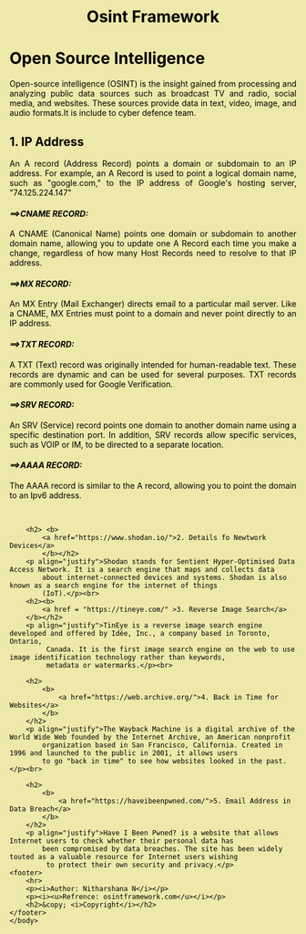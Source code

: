 <html>
    <head>
        <meta charset="UTF-8">
        <meta name="viewport" content="width=device-width, initial-scale=1.0">
        <title>Open Source Intelligence</title>
        <style>
            html{
                background-color: palegoldenrod;
            }
            h4{
                color: black;
            }
            h2{
                color: black;
            }
            a:link {
                color: black;
                background-color: transparent;
                text-decoration: none;
            }
            a:hover{
                color: blue;
                background-color: transparent;
                text-decoration: underline;
            }
            body{
                color: black;
            }
            footer {
            text-align: center;
            padding: 3px;
            background-color: transparent;
            color: black;
        }
        </style>
    </head>
    <body>
        <h1 align = "center"><b>Osint Framework</b></h1>
        <h1>Open Source Intelligence</h1>
        <p align="justify">Open-source intelligence (OSINT) is the insight gained from processing and analyzing public 
            data sources such as broadcast TV and radio, social media, 
            and websites. These sources provide data in text, video, image, and audio formats.It is include to cyber defence
             team.</p>
        <h2><b>
        <a  href = "https://www.nslookup.io/">1. IP Address</a>
        </b></h2>
        <p align="justify">
            An A record (Address Record) points a domain or subdomain to an IP address. 
            For example, an A Record is used to point a logical domain name, such as "google.com," to the IP address of Google's
             hosting server, "74.125.224.147" 
        </p>
        <h4><i>==>CNAME RECORD:</i></h4>
        <p align="justify">A CNAME (Canonical Name) points one domain or subdomain to another domain name, allowing you to update one A Record 
            each time you make a change, regardless of how many Host Records need to resolve to that IP address.</p>
            <h4><i>==>MX RECORD:</i></h4>
        <p align="justify">An MX Entry (Mail Exchanger) directs email to a particular mail server. Like a CNAME, MX Entries must point to a 
            domain and never point directly to an IP address.</p>
            <h4><i>==>TXT RECORD:</i></h4>
            <p align="justify">A TXT (Text) record was originally intended for human-readable text. These records are dynamic and can be used for 
                several purposes. TXT records are commonly used for Google Verification.
            </p>
            <h4><i>==>SRV RECORD:</i></h4>
            <p align="justify">An SRV (Service) record points one domain to another domain name using a specific destination port. In addition, 
                SRV records allow specific services, such as VOIP or IM, to be directed to a separate location.</p>
                <h4><i>==>AAAA RECORD:</i></h4>
                <p align="justify">The AAAA record is similar to the A record, allowing you to point the domain to an Ipv6 address. </p>
        <br>
        
        <h2> <b>
            <a href="https://www.shodan.io/">2. Details fo Newtwork Devices</a>
            </b></h2>
        <p align="justify">Shodan stands for Sentient Hyper-Optimised Data Access Network. It is a search engine that maps and collects data 
            about internet-connected devices and systems. Shodan is also known as a search engine for the internet of things 
            (IoT).</p><br>
        <h2><b>
            <a href = "https://tineye.com/" >3. Reverse Image Search</a>
        </b></h2>
        <p align="justify">TinEye is a reverse image search engine developed and offered by Idée, Inc., a company based in Toronto, Ontario,
             Canada. It is the first image search engine on the web to use image identification technology rather than keywords, 
             metadata or watermarks.</p><br>
            
        <h2>
            <b>
                <a href="https://web.archive.org/">4. Back in Time for Websites</a>
            </b>
        </h2>
        <p align="justify">The Wayback Machine is a digital archive of the World Wide Web founded by the Internet Archive, an American nonprofit 
            organization based in San Francisco, California. Created in 1996 and launched to the public in 2001, it allows users 
            to go "back in time" to see how websites looked in the past.</p><br>

        <h2>
            <b>
                <a href="https://haveibeenpwned.com/">5. Email Address in Data Breach</a>
            </b>
        </h2>
        <p align="justify">Have I Been Pwned? is a website that allows Internet users to check whether their personal data has 
            been compromised by data breaches. The site has been widely touted as a valuable resource for Internet users wishing
             to protect their own security and privacy.</p>
    <footer>
        <hr>
        <p><i>Author: Nitharshana N</i></p>
        <p><i><u>Refrence: osintframework.com</u></i></p>
        <h2>&copy; <i>Copyright</i></h2>
    </footer>
    </body>
</html>
